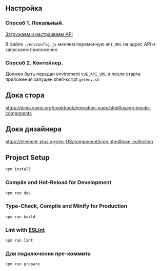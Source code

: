 ## Настройка
### Способ 1. Локальный.
[Загружаем и настраиваем API](https://github.com/NeoKms/photobank_api)

В файле ```./envconfig.js``` меняем переменную ```API_URL``` на адрес API и запускаем приложение.

### Способ 2. Контейнер.

Должен быть передан enviroment ```VUE_API_URL``` и после старта приложения запущен shell-script ```getenv.sh```

## Дока стора 
https://pinia.vuejs.org/cookbook/migration-vuex.html#usage-inside-components
## Дока дизайнера
https://element-plus.org/en-US/component/icon.html#icon-collection

## Project Setup

```sh
npm install
```

### Compile and Hot-Reload for Development

```sh
npm run dev
```

### Type-Check, Compile and Minify for Production

```sh
npm run build
```

### Lint with [ESLint](https://eslint.org/)

```sh
npm run lint
```

### Для подключения пре-коммита

```sh
npm run prepare
```